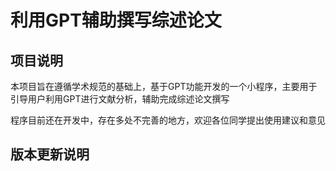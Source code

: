 # 利用GPT辅助撰写综述论文
## 项目说明
本项目旨在遵循学术规范的基础上，基于GPT功能开发的一个小程序，主要用于引导用户利用GPT进行文献分析，辅助完成综述论文撰写

程序目前还在开发中，存在多处不完善的地方，欢迎各位同学提出使用建议和意见

## 版本更新说明

